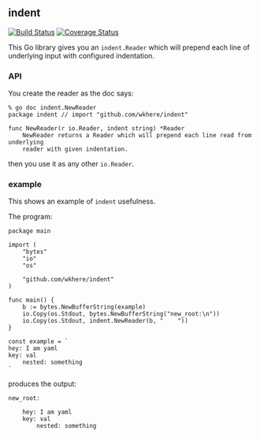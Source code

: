 ## indent

[![Build Status](https://github.com/wkhere/indent/workflows/Go/badge.svg?branch=master)](https://github.com/wkhere/indent/actions/workflows/go.yml)
[![Coverage Status](https://coveralls.io/repos/github/wkhere/indent/badge.svg?branch=master)](https://coveralls.io/github/wkhere/indent?branch=master)


This Go library gives you an `indent.Reader` which will prepend each line
of underlying input with configured indentation.

### API

You create the reader as the doc says:
```
% go doc indent.NewReader
package indent // import "github.com/wkhere/indent"

func NewReader(r io.Reader, indent string) *Reader
    NewReader returns a Reader which will prepend each line read from underlying
    reader with given indentation.
```

then you use it as any other `io.Reader`.

### example

This shows an example of `indent` usefulness.

The program:
```
package main

import (
	"bytes"
	"io"
	"os"

	"github.com/wkhere/indent"
)

func main() {
	b := bytes.NewBufferString(example)
	io.Copy(os.Stdout, bytes.NewBufferString("new_root:\n"))
	io.Copy(os.Stdout, indent.NewReader(b, "    "))
}

const example = `
hey: I am yaml
key: val
	nested: something
`
```

produces the output:
```
new_root:
    
    hey: I am yaml
    key: val
        nested: something
```

